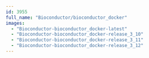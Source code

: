 ```yaml
---
id: 3955
full_name: "Bioconductor/bioconductor_docker"
images: 
  - "Bioconductor-bioconductor_docker-latest"
  - "Bioconductor-bioconductor_docker-release_3_10"
  - "Bioconductor-bioconductor_docker-release_3_11"
  - "Bioconductor-bioconductor_docker-release_3_12"
---
```

